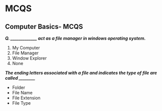 # MCQS

## Computer Basics- MCQS

***Q. _____________ act as a file manager in windows operating system.***

1. My Computer
2. File Manager
3. Window Explorer
4. None

***The ending letters associated with a file and indicates the type of file are called ________***

- Folder
- File Name
- File Extension
- File Type